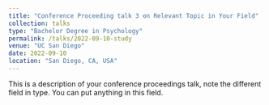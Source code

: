 ```yaml
---
title: "Conference Proceeding talk 3 on Relevant Topic in Your Field"
collection: talks
type: "Bachelor Degree in Psychology"
permalink: /talks/2022-09-10-study
venue: "UC San Diego"
date: 2022-09-10
location: "San Diego, CA, USA"
---
```


This is a description of your conference proceedings talk, note the different field in type. You can put anything in this field.
